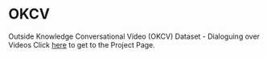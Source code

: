 # OKCV
Outside Knowledge Conversational Video (OKCV) Dataset - Dialoguing over Videos
Click [here](https://anonymous.4open.science/w/OKCV-BD41/) to get to the Project Page.
